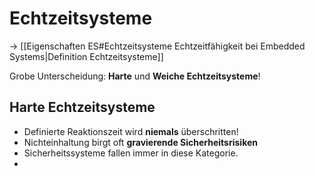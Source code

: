 # Echtzeitsysteme
-> [[Eigenschaften ES#Echtzeitsysteme Echtzeitfähigkeit bei Embedded Systems|Definition Echtzeitsysteme]]

Grobe Unterscheidung: **Harte** und **Weiche Echtzeitsysteme**!

## Harte Echtzeitsysteme
* Definierte Reaktionszeit wird **niemals** überschritten!
* Nichteinhaltung birgt oft **gravierende Sicherheitsrisiken**
* Sicherheitssysteme fallen immer in diese Kategorie.
*